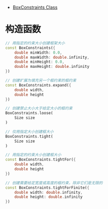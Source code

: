 
* [BoxConstraints Class](https://api.flutter.dev/flutter/rendering/BoxConstraints-class.html)

# 构造函数

```dart
// 用指定的约束大小创建框架大小
const BoxConstraints({
	double minWidth: 0.0,
	double maxWidth: double.infinity,
	double minHeight: 0.0,
	double maxHeight: double.infinity
})

// 创建扩展为填充另一个框约束的框约束
const BoxConstraints.expand({
	double width,
	double height
})

// 创建禁止大小大于给定大小的框约束
BoxConstraints.loose(
	Size size
)

// 仅用指定大小创建框大小
BoxConstraints.tight(
	Size size
)

// 用指定的约束大小创建框大小
const BoxConstraints.tightFor({
	double width,
	double height
})

// 创建需要给定宽度或高度的框约束，除非它们是无限的
const BoxConstraints.tightForFinite({
	double width: double.infinity,
	double height: double.infinity
})
```